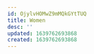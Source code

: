 ```yaml
---
id: OjylvHOMwZ9mMQkGYtTUQ
title: Women
desc: ''
updated: 1639762693868
created: 1639762693868
---
```


